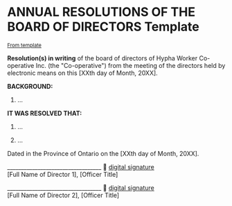 # ANNUAL RESOLUTIONS OF THE BOARD OF DIRECTORS Template

<sup>[From template][template]</sup>

**Resolution(s) in writing** of the board of directors of Hypha Worker Co-operative Inc. (the "Co-operative") 
from the meeting of the directors held by electronic means on this [XXth day of Month, 20XX].

**BACKGROUND:**

1.  ...


**IT WAS RESOLVED THAT:**

1.  ...

2.  ...


Dated in the Province of Ontario on the [XXth day of Month, 20XX].

__________________________________ 🔏 [digital signature][sigfile-director-1]\
[Full Name of Director 1], [Officer Title]

__________________________________ 🔏 [digital signature][sigfile-director-2]\
[Full Name of Director 2], [Officer Title]


<!-- Links -->
  [template]: resolutions/-resolution-annual-xxx.md
  [sigfile-director-1]: resolution-XXX.md.[director-1].asc
  [sigfile-director-2]: resolution-XXX.md.[director-2].asc
